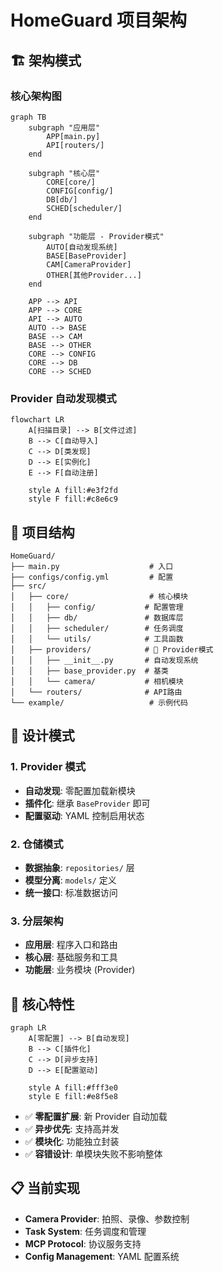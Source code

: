 # HomeGuard 项目架构

## 🏗️ 架构模式

### 核心架构图

```mermaid
graph TB
    subgraph "应用层"
        APP[main.py]
        API[routers/]
    end
    
    subgraph "核心层"
        CORE[core/]
        CONFIG[config/]
        DB[db/]
        SCHED[scheduler/]
    end
    
    subgraph "功能层 - Provider模式"
        AUTO[自动发现系统]
        BASE[BaseProvider]
        CAM[CameraProvider]
        OTHER[其他Provider...]
    end
    
    APP --> API
    APP --> CORE
    API --> AUTO
    AUTO --> BASE
    BASE --> CAM
    BASE --> OTHER
    CORE --> CONFIG
    CORE --> DB
    CORE --> SCHED
```

### Provider 自动发现模式

```mermaid
flowchart LR
    A[扫描目录] --> B[文件过滤]
    B --> C[自动导入]
    C --> D[类发现]
    D --> E[实例化]
    E --> F[自动注册]
    
    style A fill:#e3f2fd
    style F fill:#c8e6c9
```

## 📁 项目结构

```
HomeGuard/
├── main.py                    # 入口
├── configs/config.yml         # 配置
├── src/
│   ├── core/                  # 核心模块
│   │   ├── config/           # 配置管理
│   │   ├── db/               # 数据库层
│   │   ├── scheduler/        # 任务调度
│   │   └── utils/            # 工具函数
│   ├── providers/            # 🔑 Provider模式
│   │   ├── __init__.py       # 自动发现系统
│   │   ├── base_provider.py  # 基类
│   │   └── camera/           # 相机模块
│   └── routers/              # API路由
└── example/                   # 示例代码
```

## 🎯 设计模式

### 1. Provider 模式
- **自动发现**: 零配置加载新模块
- **插件化**: 继承 `BaseProvider` 即可
- **配置驱动**: YAML 控制启用状态

### 2. 仓储模式
- **数据抽象**: `repositories/` 层
- **模型分离**: `models/` 定义
- **统一接口**: 标准数据访问

### 3. 分层架构
- **应用层**: 程序入口和路由
- **核心层**: 基础服务和工具
- **功能层**: 业务模块 (Provider)

## 🚀 核心特性

```mermaid
graph LR
    A[零配置] --> B[自动发现]
    B --> C[插件化]
    C --> D[异步支持]
    D --> E[配置驱动]
    
    style A fill:#fff3e0
    style E fill:#e8f5e8
```

- ✅ **零配置扩展**: 新 Provider 自动加载
- ✅ **异步优先**: 支持高并发
- ✅ **模块化**: 功能独立封装
- ✅ **容错设计**: 单模块失败不影响整体

## 📋 当前实现

- **Camera Provider**: 拍照、录像、参数控制
- **Task System**: 任务调度和管理
- **MCP Protocol**: 协议服务支持
- **Config Management**: YAML 配置系统